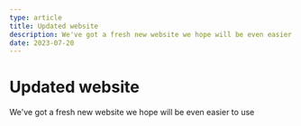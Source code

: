 ```yaml
---
type: article
title: Updated website
description: We've got a fresh new website we hope will be even easier to use
date: 2023-07-20
---
```


# Updated website

We've got a fresh new website we hope will be even easier to use
